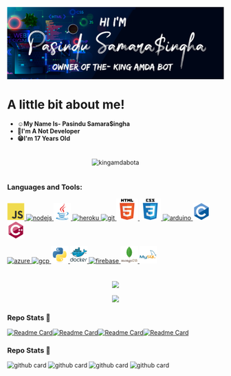 <img src="gitbanaer.png" />

<h1><B>A little bit about me!</b></h1>
 <ul>
 <li><b>☺️My Name Is- Pasindu Samara$ingha</b></li>
 <li><b>🚀I'm A Not Developer</b></li>
 <li><b>😁I'm 17 Years Old</b></li>
</ul> 
<h1></h1>
<p align="center"> <img src="https://github-readme-streak-stats.herokuapp.com/?user=kingamdabota&theme=radical" alt="kingamdabota" /></p>

<h1></h1>
<h3 align="left">Languages and Tools:</h3>
<p align="left">
   <a href="https://developer.mozilla.org/en-US/docs/Web/JavaScript" target="_blank"> <img src="https://raw.githubusercontent.com/devicons/devicon/master/icons/javascript/javascript-original.svg" alt="javascript" width="40" height="40"/> </a> <a href="https://nodejs.org" target="_blank"> <img src="https://seeklogo.com/images/N/nodejs-logo-FBE122E377-seeklogo.com.png" alt="nodejs" width="40" height="45"/> </a><a href="https://www.java.com" target="_blank"> <img src="https://raw.githubusercontent.com/devicons/devicon/master/icons/java/java-original.svg" alt="java" width="40" height="40"/> </a><a href="https://heroku.com" target="_blank"> <img src="https://www.vectorlogo.zone/logos/heroku/heroku-icon.svg" alt="heroku" width="40" height="40"/> </a> <a href="https://git-scm.com/" target="_blank"> <img src="https://www.vectorlogo.zone/logos/git-scm/git-scm-icon.svg" alt="git" width="40" height="40"/> </a>  <a href="https://www.w3.org/html/" target="_blank"> <img src="https://raw.githubusercontent.com/devicons/devicon/master/icons/html5/html5-original-wordmark.svg" alt="html5" width="50" height="50"/> </a>  <a href="https://www.w3schools.com/css/" target="_blank"> <img src="https://raw.githubusercontent.com/devicons/devicon/master/icons/css3/css3-original-wordmark.svg" alt="css3" width="50" height="50"/> </a> <a href="https://www.arduino.cc/" target="_blank"> <img src="https://cdn.worldvectorlogo.com/logos/arduino-1.svg" alt="arduino" width="40" height="40"/> </a><a href="https://www.cprogramming.com/" target="_blank"> <img src="https://raw.githubusercontent.com/devicons/devicon/master/icons/c/c-original.svg" alt="c" width="40" height="40"/> </a><a href="https://www.w3schools.com/cpp/" target="_blank"> <img src="https://raw.githubusercontent.com/devicons/devicon/master/icons/cplusplus/cplusplus-original.svg" alt="cplusplus" width="40" height="40"/> </a>

  <a href="https://azure.microsoft.com/en-in/" target="_blank"> <img src="https://www.vectorlogo.zone/logos/microsoft_azure/microsoft_azure-icon.svg" alt="azure" width="40" height="40"/> </a> <a href="https://cloud.google.com" target="_blank"> <img src="https://www.vectorlogo.zone/logos/google_cloud/google_cloud-icon.svg" alt="gcp" width="40" height="40"/> </a> <a href="https://www.python.org" target="_blank"> <img src="https://raw.githubusercontent.com/devicons/devicon/master/icons/python/python-original.svg" alt="python" width="40" height="40"/> </a>
 <a href="https://www.docker.com/" target="_blank"> <img src="https://raw.githubusercontent.com/devicons/devicon/master/icons/docker/docker-original-wordmark.svg" alt="docker" width="40" height="40"/> </a>
  <a href="https://firebase.google.com/" target="_blank"> <img src="https://www.vectorlogo.zone/logos/firebase/firebase-icon.svg" alt="firebase" width="40" height="40"/> </a>   <a href="https://www.mongodb.com/" target="_blank"> <img src="https://raw.githubusercontent.com/devicons/devicon/master/icons/mongodb/mongodb-original-wordmark.svg" alt="mongodb" width="40" height="40"/> </a>  <a href="https://www.mysql.com/" target="_blank"> <img src="https://raw.githubusercontent.com/devicons/devicon/master/icons/mysql/mysql-original-wordmark.svg" alt="mysql" width="40" height="40"/> </a>
  </p>
<h1></h1>
<p align="center"><a href="https://github.com/Kingamdabota"><img src="https://github-readme-stats.vercel.app/api/top-langs/?username=Kingamdabota&theme=radical&layout=compact"></a></p> 
  <p align="center"><a href="https://github.com/Kingamdabota"><img src="https://github-readme-stats.vercel.app/api?username=Kingamdabota&show_icons=true&theme=radical"></a></p>

  
### Repo Stats 🔭
[![Readme Card](https://github-readme-stats.vercel.app/api/pin/?username=Kingamdabota&repo=Kingamda-v1&theme=tokyonight)](https://github.com/Kingamdabota/Kingamda-v1)[![Readme Card](https://github-readme-stats.vercel.app/api/pin/?username=Kingamdabota&repo=github-profile-readme-generator&theme=tokyonight)](https://github.com/Kingamdabota/github-profile-readme-generator)[![Readme Card](https://github-readme-stats.vercel.app/api/pin/?username=Kingamdabota&repo=KingAmda-Rest-api)](https://github.com/Kingamdabota/KingAmda-Rest-api)[![Readme Card](https://github-readme-stats.vercel.app/api/pin/?username=Kingamdabota&repo=Kingamdabota&theme=tokyonight)](https://github.com/Kingamdabota/Kingamdabota)

### Repo Stats 🔭
![github card](https://github-readme-stats.vercel.app/api/pin/?username=Kingamdabota&repo=Kingamda-v1&theme=tokyonight)
![github card](https://github-readme-stats.vercel.app/api/pin/?username=Kingamdabota&repo=github-profile-readme-generator&theme=tokyonight)
![github card](https://github-readme-stats.vercel.app/api/pin/?username=zeeoneofc&repo=Lord-Userbot&theme=dark)
![github card](https://github-readme-stats.vercel.app/api/pin/?username=zeeoneofc&repo=zeeoneofc&theme=nightowl)

